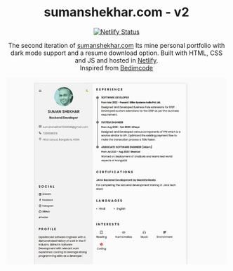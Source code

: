 

<h1 align="center">
  sumanshekhar.com - v2
</h1>

<p align="center">
  <a href="https://app.netlify.com/sites/hilarious-dasik-cd9ec6/deploys" target="_blank">
    <img src="https://api.netlify.com/api/v1/badges/a1348184-9578-42e7-8e88-a31a267063dc/deploy-status" alt="Netlify Status" />
  </a>
</p>

<p align="center">
  The second iteration of 
  <a href="https://www.sumanshekhar.com" target="_blank">sumanshekhar.com</a> 
  Its mine personal portfolio with dark mode support and a resume download option. 
  Built with HTML, CSS and JS and hosted in <a href="https://www.netlify.com/" target="_blank">Netlify</a>.
  <br>
  Inspired from
  <a href= "https://www.youtube.com/watch?v=oYjseP_Qhv4" target="_blank">Bedimcode</a>
</p>

![screenshot](https://raw.githubusercontent.com/sumanshekhar698/main_resume_portifolio/master/assets/img/resume_gen.jpg)
